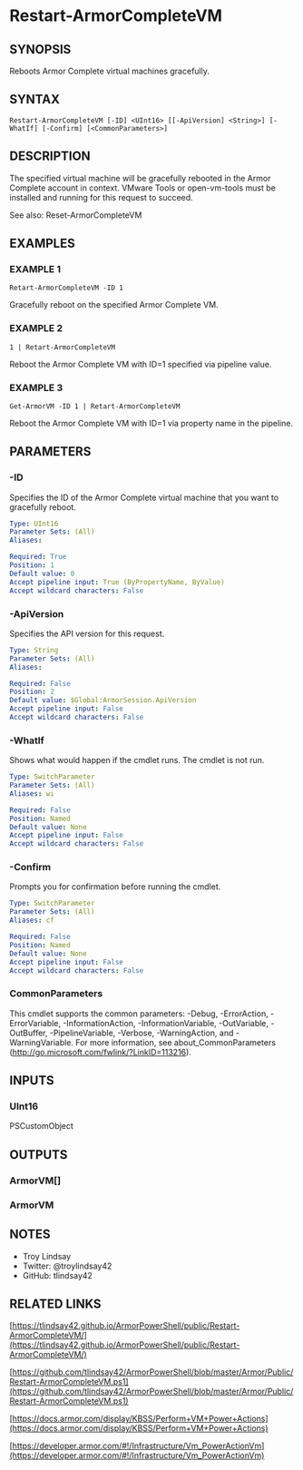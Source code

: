# Restart-ArmorCompleteVM

## SYNOPSIS
Reboots Armor Complete virtual machines gracefully.

## SYNTAX

```
Restart-ArmorCompleteVM [-ID] <UInt16> [[-ApiVersion] <String>] [-WhatIf] [-Confirm] [<CommonParameters>]
```

## DESCRIPTION
The specified virtual machine will be gracefully rebooted in the Armor Complete
account in context. 
VMware Tools or open-vm-tools must be installed and
running for this request to succeed.

See also: Reset-ArmorCompleteVM

## EXAMPLES

### EXAMPLE 1
```
Retart-ArmorCompleteVM -ID 1
```

Gracefully reboot on the specified Armor Complete VM.

### EXAMPLE 2
```
1 | Retart-ArmorCompleteVM
```

Reboot the Armor Complete VM with ID=1 specified via pipeline value.

### EXAMPLE 3
```
Get-ArmorVM -ID 1 | Retart-ArmorCompleteVM
```

Reboot the Armor Complete VM with ID=1 via property name in the pipeline.

## PARAMETERS

### -ID
Specifies the ID of the Armor Complete virtual machine that you want to
gracefully reboot.

```yaml
Type: UInt16
Parameter Sets: (All)
Aliases:

Required: True
Position: 1
Default value: 0
Accept pipeline input: True (ByPropertyName, ByValue)
Accept wildcard characters: False
```

### -ApiVersion
Specifies the API version for this request.

```yaml
Type: String
Parameter Sets: (All)
Aliases:

Required: False
Position: 2
Default value: $Global:ArmorSession.ApiVersion
Accept pipeline input: False
Accept wildcard characters: False
```

### -WhatIf
Shows what would happen if the cmdlet runs.
The cmdlet is not run.

```yaml
Type: SwitchParameter
Parameter Sets: (All)
Aliases: wi

Required: False
Position: Named
Default value: None
Accept pipeline input: False
Accept wildcard characters: False
```

### -Confirm
Prompts you for confirmation before running the cmdlet.

```yaml
Type: SwitchParameter
Parameter Sets: (All)
Aliases: cf

Required: False
Position: Named
Default value: None
Accept pipeline input: False
Accept wildcard characters: False
```

### CommonParameters
This cmdlet supports the common parameters: -Debug, -ErrorAction, -ErrorVariable, -InformationAction, -InformationVariable, -OutVariable, -OutBuffer, -PipelineVariable, -Verbose, -WarningAction, and -WarningVariable.
For more information, see about_CommonParameters (http://go.microsoft.com/fwlink/?LinkID=113216).

## INPUTS

### UInt16

PSCustomObject

## OUTPUTS

### ArmorVM[]

### ArmorVM

## NOTES
- Troy Lindsay
- Twitter: @troylindsay42
- GitHub: tlindsay42

## RELATED LINKS

[https://tlindsay42.github.io/ArmorPowerShell/public/Restart-ArmorCompleteVM/](https://tlindsay42.github.io/ArmorPowerShell/public/Restart-ArmorCompleteVM/)

[https://github.com/tlindsay42/ArmorPowerShell/blob/master/Armor/Public/Restart-ArmorCompleteVM.ps1](https://github.com/tlindsay42/ArmorPowerShell/blob/master/Armor/Public/Restart-ArmorCompleteVM.ps1)

[https://docs.armor.com/display/KBSS/Perform+VM+Power+Actions](https://docs.armor.com/display/KBSS/Perform+VM+Power+Actions)

[https://developer.armor.com/#!/Infrastructure/Vm_PowerActionVm](https://developer.armor.com/#!/Infrastructure/Vm_PowerActionVm)

